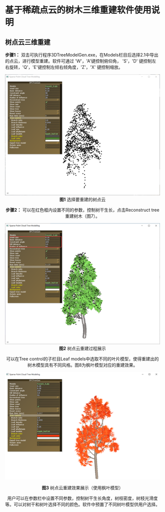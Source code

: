 # 基于稀疏点云的树木三维重建软件使用说明

## 树点云三维重建
**步骤1：** 双击可执行程序3DTreeModelGen.exe，在Models栏目后选择2.1中导出的点云，进行模型重建。软件可通过 'W'，'A'键控制俯仰角， 'S'，'D' 键控制左右旋转，'Q'，'E'键控制左倾右倾角度，'Z'，'X' 键控制缩放。

<div align=center><img src="./image/10.png" width = 512/>
<b>图1</b> 选择要重建的树点云

**步骤2：** 可以在红色框内设置不同的参数，控制树干生长，点击Reconstruct tree重建树木（图7）。

<div align=center><img src="./image/11.png" width =512/>
<b>图2</b> 树点云重建过程展示</div>

可以在Tree control的子栏目Leaf models中选取不同的叶片模型，使得重建出的树木模型具有不同风格。图8为枫叶模型对应的重建效果。

<div align=center><img src="./image/v16.png" width =512/>

<b>图3</b> 树点云重建效果展示（使用枫叶模型）</div>

用户可以在参数栏中设置不同参数，控制树干生长角度，树枝密度，树枝光滑度等。可以对树干和树叶选择不同的颜色。软件中预置了不同树叶模型供用户选择。